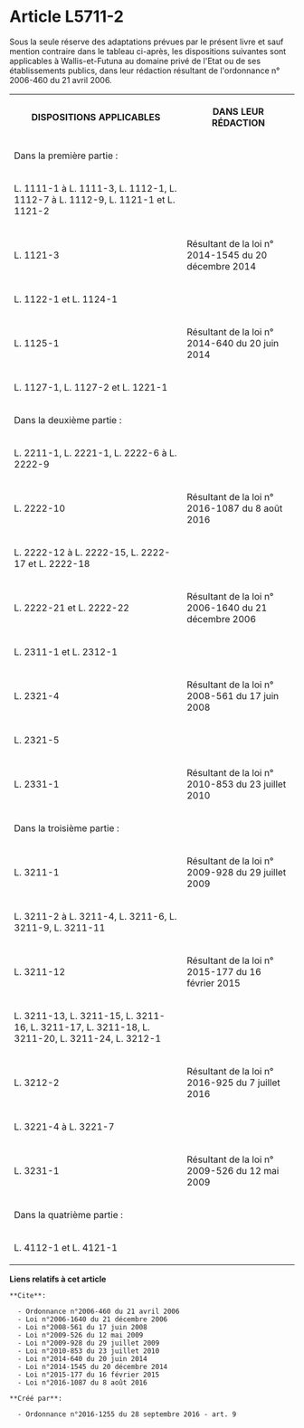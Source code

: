 # Article L5711-2

Sous la seule réserve des adaptations prévues par le présent livre et sauf mention contraire dans le tableau ci-après, les
dispositions suivantes sont applicables à Wallis-et-Futuna au domaine privé de l'Etat ou de ses établissements publics, dans
leur rédaction résultant de l'ordonnance n° 2006-460 du 21 avril 2006. 

<table>
  <tbody>
    <tr>
      <th>

DISPOSITIONS APPLICABLES 

</th>
      <th>

DANS LEUR RÉDACTION 

</th>
    </tr>
    <tr>
      <td align="left">

Dans la première partie : 

</td>
      <td align="left">
    </td></tr>
    <tr>
      <td>

L. 1111-1 à L. 1111-3, L. 1112-1, L. 1112-7 à L. 1112-9, L. 1121-1 et L. 1121-2 

</td>
      <td align="left">
    </td></tr>
    <tr>
      <td>

L. 1121-3 

</td>
      <td>

Résultant de la loi n° 2014-1545 du 20 décembre 2014 

</td>
    </tr>
    <tr>
      <td>

L. 1122-1 et L. 1124-1 

</td>
      <td align="left">
    </td></tr>
    <tr>
      <td>

L. 1125-1 

</td>
      <td>

Résultant de la loi n° 2014-640 du 20 juin 2014 

</td>
    </tr>
    <tr>
      <td>

L. 1127-1, L. 1127-2 et L. 1221-1 

</td>
      <td align="left">
    </td></tr>
    <tr>
      <td align="left">

Dans la deuxième partie : 

</td>
      <td align="left">
    </td></tr>
    <tr>
      <td>

L. 2211-1, L. 2221-1, L. 2222-6 à L. 2222-9 

</td>
      <td align="left">
    </td></tr>
    <tr>
      <td>

L. 2222-10 

</td>
      <td>

Résultant de la loi n° 2016-1087 du 8 août 2016 

</td>
    </tr>
    <tr>
      <td>

L. 2222-12 à L. 2222-15, L. 2222-17 et L. 2222-18 

</td>
      <td align="left">
    </td></tr>
    <tr>
      <td>

L. 2222-21 et L. 2222-22 

</td>
      <td>

Résultant de la loi n° 2006-1640 du 21 décembre 2006 

</td>
    </tr>
    <tr>
      <td>

L. 2311-1 et L. 2312-1 

</td>
      <td align="left">
    </td></tr>
    <tr>
      <td>

L. 2321-4 

</td>
      <td>

Résultant de la loi n° 2008-561 du 17 juin 2008 

</td>
    </tr>
    <tr>
      <td>

L. 2321-5 

</td>
      <td align="left">
    </td></tr>
    <tr>
      <td>

L. 2331-1 

</td>
      <td>

Résultant de la loi n° 2010-853 du 23 juillet 2010 

</td>
    </tr>
    <tr>
      <td align="left">

Dans la troisième partie : 

</td>
      <td align="left">
    </td></tr>
    <tr>
      <td>

L. 3211-1 

</td>
      <td>

Résultant de la loi n° 2009-928 du 29 juillet 2009 

</td>
    </tr>
    <tr>
      <td>

L. 3211-2 à L. 3211-4, L. 3211-6, L. 3211-9, L. 3211-11 

</td>
      <td align="left">
    </td></tr>
    <tr>
      <td>

L. 3211-12 

</td>
      <td>

Résultant de la loi n° 2015-177 du 16 février 2015 

</td>
    </tr>
    <tr>
      <td>

L. 3211-13, L. 3211-15, L. 3211-16, L. 3211-17, L. 3211-18, L. 3211-20, L. 3211-24, L. 3212-1 

</td>
      <td align="left">
    </td></tr>
    <tr>
      <td>

L. 3212-2 

</td>
      <td>

Résultant de la loi n° 2016-925 du 7 juillet 2016 

</td>
    </tr>
    <tr>
      <td>

L. 3221-4 à L. 3221-7 

</td>
      <td align="left">
    </td></tr>
    <tr>
      <td>

L. 3231-1 

</td>
      <td>

Résultant de la loi n° 2009-526 du 12 mai 2009 

</td>
    </tr>
    <tr>
      <td align="left">

Dans la quatrième partie : 

</td>
      <td align="left">
    </td></tr>
    <tr>
      <td>

L. 4112-1 et L. 4121-1 

</td>
      <td align="left">
    </td></tr>
  </tbody>
</table>

**Liens relatifs à cet article**

	**Cite**:

	  - Ordonnance n°2006-460 du 21 avril 2006
	  - Loi n°2006-1640 du 21 décembre 2006
	  - Loi n°2008-561 du 17 juin 2008
	  - Loi n°2009-526 du 12 mai 2009
	  - Loi n°2009-928 du 29 juillet 2009
	  - Loi n°2010-853 du 23 juillet 2010
	  - Loi n°2014-640 du 20 juin 2014
	  - Loi n°2014-1545 du 20 décembre 2014
	  - Loi n°2015-177 du 16 février 2015
	  - Loi n°2016-1087 du 8 août 2016

	**Créé par**:

	  - Ordonnance n°2016-1255 du 28 septembre 2016 - art. 9
